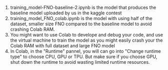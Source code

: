 1. training_model-FNO-baseline-2.ipynb is the model that produces the baseline model uploaded by us in the kaggle contest
2. training_model_FNO_colab.ipynb is the model with using half of the dataset, smaller size FNO compared to the baseline model to avoid crashing Colab RAM.
3. You might want to use Colab to develope and debug your code, and use the virtual machine to train the model as you might easily crash your the Colab RAM with full dataset and large FNO model
4. In Colab, in the "Runtime" pannel, you will can go into "Change runtime type" to choose CPU, GPU or TPU. But make sure if you choose GPU, shut down the runtime to avoid wasting limited runtime resources. 
